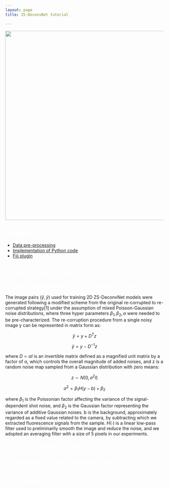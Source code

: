 ```yaml
---
layout: page
title: ZS-DeconvNet tutorial

---
```

<center><img src="https://github.com/TristaZeng/ZS-DeconvNet/blob/master/images/Logo_v2_White_transparent.png?raw=true" width="600" align="center" /></center>

<h2 style="color:white;">Content</h2>

<ul>
  <li><a href="#Data Pre-processing">Data pre-processing</a></li>
  <li><a href="#Implementation of Python code">Implementation of Python code</a></li>
  <li><a href="#Fiji plugin">Fiji plugin</a></li>
</ul>

<h2 style="color:white;" id="Data pre-processing">1. Data pre-processing</h2>

<h3 style="color:white;">1.1 Data Augmentation and Re-corruption for 2D Data</h3>

The image pairs $(\hat{y},\tilde{y})$ used for training 2D ZS-DeconvNet models were generated following a modified scheme from the original re-corrupted to re-corrupted strategy[1] under the assumption of mixed Poisson-Gaussian noise distributions, where three hyper parameters $\beta_1,\beta_2, \alpha$ were needed to be pre-characterized. The re-corruption procedure from a single noisy image y can be represented in matrix form as:

$$
\hat{y}=y+D^Tz
$$

$$
\tilde{y}=y-D^{-1}z
$$

where $D=\alpha I$ is an invertible matrix defined as a magnified unit matrix by a factor of α, which controls the overall magnitude of added noises, and z is a random noise map sampled from a Gaussian distribution with zero means:

$$
z \sim N(0,\sigma ^2I)
$$

$$
\sigma ^2 = \beta_1H(y-b)+\beta_2
$$

where $\beta_1$ is the Poissonian factor affecting the variance of the signal-dependent shot noise, and $\beta_2$ is the Gaussian factor representing the variance of additive Gaussian noises. b is the background, approximately regarded as a fixed value related to the camera, by subtracting which we extracted fluorescence signals from the sample. H(∙) is a linear low-pass filter used to preliminarily smooth the image and reduce the noise, and we adopted an averaging filter with a size of 5 pixels in our experiments.

<h3 style="color:white;">1.2 Data Augmentation and Re-sampling for 3D Data</h3>


<h2 style="color:white;" id="Implementation of Python code">2. Implementation of Python code</h2>

<h2 style="color:white;" id="Fiji plugin">3. Fiji plugin</h2>
